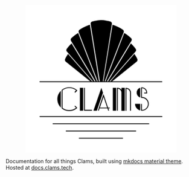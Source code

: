 <img src="./docs/assets/clams.svg" width="400" style="display: block; margin: 0 auto">

Documentation for all things Clams, built using [mkdocs material theme](https://github.com/squidfunk/mkdocs-material#readme). Hosted at [docs.clams.tech](https://docs.clams.tech).
